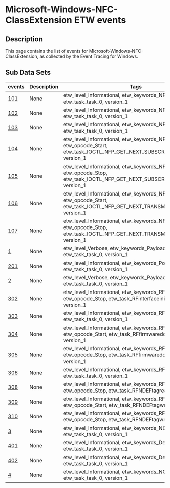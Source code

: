 # Microsoft-Windows-NFC-ClassExtension ETW events

## Description
This page contains the list of events for Microsoft-Windows-NFC-ClassExtension, as collected by the Event Tracing for Windows.

## Sub Data Sets
|events|Description|Tags|
|---|---|---|
|[101](events/event-101_v1.md)|None|etw_level_Informational, etw_keywords_NFP, etw_task_task_0, version_1|
|[102](events/event-102_v1.md)|None|etw_level_Informational, etw_keywords_NFP, etw_task_task_0, version_1|
|[103](events/event-103_v1.md)|None|etw_level_Informational, etw_keywords_NFP, etw_task_task_0, version_1|
|[104](events/event-104_v1.md)|None|etw_level_Informational, etw_keywords_NFP, etw_opcode_Start, etw_task_IOCTL_NFP_GET_NEXT_SUBSCRIBED_MESSAGE, version_1|
|[105](events/event-105_v1.md)|None|etw_level_Informational, etw_keywords_NFP, etw_opcode_Stop, etw_task_IOCTL_NFP_GET_NEXT_SUBSCRIBED_MESSAGE, version_1|
|[106](events/event-106_v1.md)|None|etw_level_Informational, etw_keywords_NFP, etw_opcode_Start, etw_task_IOCTL_NFP_GET_NEXT_TRANSMITTED_MESSAGE, version_1|
|[107](events/event-107_v1.md)|None|etw_level_Informational, etw_keywords_NFP, etw_opcode_Stop, etw_task_IOCTL_NFP_GET_NEXT_TRANSMITTED_MESSAGE, version_1|
|[1](events/event-1_v1.md)|None|etw_level_Verbose, etw_keywords_Payload NCI, etw_task_task_0, version_1|
|[201](events/event-201_v1.md)|None|etw_level_Informational, etw_keywords_Power, etw_task_task_0, version_1|
|[2](events/event-2_v1.md)|None|etw_level_Verbose, etw_keywords_Payload NCI, etw_task_task_0, version_1|
|[302](events/event-302_v1.md)|None|etw_level_Informational, etw_keywords_RF, etw_opcode_Stop, etw_task_RFinterfaceinitialization., version_1|
|[303](events/event-303_v1.md)|None|etw_level_Informational, etw_keywords_RF, etw_task_task_0, version_1|
|[304](events/event-304_v1.md)|None|etw_level_Informational, etw_keywords_RF, etw_opcode_Start, etw_task_RFfirmwaredownload., version_1|
|[305](events/event-305_v1.md)|None|etw_level_Informational, etw_keywords_RF, etw_opcode_Stop, etw_task_RFfirmwaredownload., version_1|
|[306](events/event-306_v1.md)|None|etw_level_Informational, etw_keywords_RF, etw_task_task_0, version_1|
|[308](events/event-308_v1.md)|None|etw_level_Informational, etw_keywords_RF, etw_opcode_Stop, etw_task_RFNDEFtagread., version_1|
|[309](events/event-309_v1.md)|None|etw_level_Informational, etw_keywords_RF, etw_opcode_Start, etw_task_RFNDEFtagwrite., version_1|
|[310](events/event-310_v1.md)|None|etw_level_Informational, etw_keywords_RF, etw_opcode_Stop, etw_task_RFNDEFtagwrite., version_1|
|[3](events/event-3_v1.md)|None|etw_level_Informational, etw_keywords_NCI, etw_task_task_0, version_1|
|[401](events/event-401_v1.md)|None|etw_level_Informational, etw_keywords_Device, etw_task_task_0, version_1|
|[402](events/event-402_v1.md)|None|etw_level_Informational, etw_keywords_Device, etw_task_task_0, version_1|
|[4](events/event-4_v1.md)|None|etw_level_Informational, etw_keywords_NCI, etw_task_task_0, version_1|
